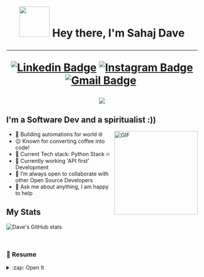 <h1 align="center"> <img  src="https://media.giphy.com/media/M9gbBd9nbDrOTu1Mqx/giphy.gif" width="80"/> 
 Hey there, I'm Sahaj Dave 
<hr/>
<p><a href="https://www.linkedin.com/in/sahajdave/"><img src="https://img.shields.io/badge/-sahajdave-blue?style=flat&amp;logo=Linkedin&amp;logoColor=white&amp;link=https://www.linkedin.com/in/sahajdave/" alt="Linkedin Badge"></a>
<a href="https://instagram.com/weirdindianguy"><img src="https://img.shields.io/badge/-@weirdindianguy?style=flat&amp;logo=instagram&amp;logoColor=white&amp;link=https://instagram.com/weirdindianguy/" alt="Instagram Badge"></a>
<a href="mailto:sahajdave@protonmail.com"><img src="https://img.shields.io/badge/-sahajdave-c14438?style=flat&amp;logo=Gmail&amp;logoColor=white&amp;link=mailto:me@piyushmehta.com" alt="Gmail Badge"></a>
<img src="https://komarev.com/ghpvc/?username=davesahaj&amp;style=flat-square&amp;color=blueviolet" alt=""></p>


<img src="https://github-profile-trophy.vercel.app/?username=davesahaj&theme=radical&row=1&no-bg=true&no-frame=true"/>
</h1>

## I'm a Software Dev and a spiritualist :))
 <img align="right" alt="GIF" src="https://media2.giphy.com/media/du3J3cXyzhj75IOgvA/giphy.gif?raw=true" width="220" height="220" />

- 🔭 Building automations for world 🌐
- 😉 Known for converting coffee into code!
- 🌱 Current Tech stack: Python Stack 🔥
- 📱 Currently working 'API first' Development
- 👯 I’m always open to collaborate with other Open Source Developers
- 💬 Ask me about anything, I am happy to help

## My Stats
![Dave's GitHub stats](https://github-readme-stats.vercel.app/api?username=davesahaj&show_icons=true&theme=cobalt)


<br />


### 🚀 Resume

<details>
  <summary>:zap: Open It</summary>

![Dave's Resume](_resume_.gif)

</details>

